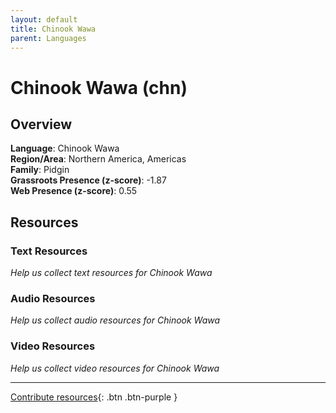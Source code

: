 ```yaml
---
layout: default
title: Chinook Wawa
parent: Languages
---
```


# Chinook Wawa (chn)

## Overview

**Language**: Chinook Wawa  
**Region/Area**: Northern America, Americas  
**Family**: Pidgin  
**Grassroots Presence (z-score)**: -1.87  
**Web Presence (z-score)**: 0.55  

## Resources

### Text Resources
*Help us collect text resources for Chinook Wawa*

### Audio Resources
*Help us collect audio resources for Chinook Wawa*

### Video Resources
*Help us collect video resources for Chinook Wawa*

---

[Contribute resources](https://forms.office.com/e/1SfLJx3u1r){: .btn .btn-purple }
